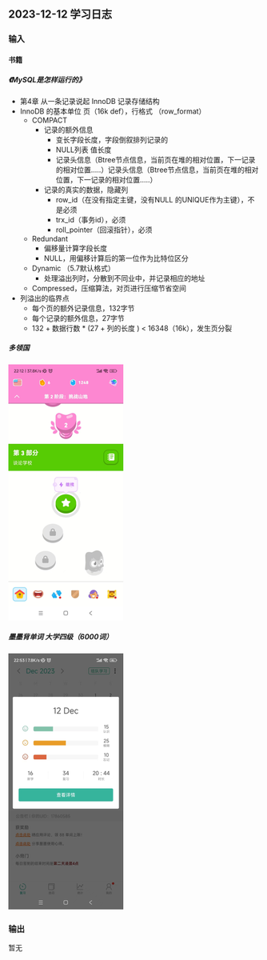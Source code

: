 ## 2023-12-12 学习日志

### 输入

#### 书籍

##### 《MySQL是怎样运行的》

-  第4章 从一条记录说起 InnoDB 记录存储结构
  - InnoDB 的基本单位 页（16k def），行格式 （row_format）
    - COMPACT
      - 记录的额外信息
        - 变长字段长度，字段倒叙排列记录的
        - NULL列表 值长度
        - 记录头信息（Btree节点信息，当前页在堆的相对位置，下一记录的相对位置.....）记录头信息（Btree节点信息，当前页在堆的相对位置，下一记录的相对位置.....）
      - 记录的真实的数据，隐藏列
        - row_id（在没有指定主键，没有NULL 的UNIQUE作为主键），不是必须
        - trx_id（事务id），必须
        - roll_pointer（回滚指针），必须
    - Redundant
      - 偏移量计算字段长度
      - NULL，用偏移计算后的第一位作为比特位区分
    - Dynamic （5.7默认格式）
      - 处理溢出列时，分散到不同业中，并记录相应的地址
    - Compressed，压缩算法，对页进行压缩节省空间
  - 列溢出的临界点
    - 每个页的额外记录信息，132字节
    - 每个记录的额外信息，27字节
    - 132 + 数据行数 * (27 + 列的长度 ) < 16348（16k），发生页分裂

##### 多领国

<img src="../../2023/img/image-20231212225317110.png" alt="image-20231212225317110" style="zoom:50%;" />

##### 墨墨背单词 大学四级（6000词）

<img src="../../2023/img/image-20231212225351601.png" alt="image-20231212225351601" style="zoom:50%;" />

### 输出

暂无

